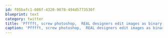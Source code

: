 ```yaml
---
id: f05bafc1-086f-4320-9078-494d5773530f
blueprint: text
category: twitter
title: 'Pfffft, screw photoshop,  REAL designers edit images as binary data in VIM'
caption: 'Pfffft, screw photoshop,  REAL designers edit images as binary data in VIM'
---
```

